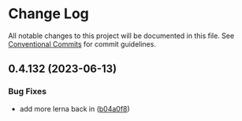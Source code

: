 # Change Log

All notable changes to this project will be documented in this file.
See [Conventional Commits](https://conventionalcommits.org) for commit guidelines.

## 0.4.132 (2023-06-13)


### Bug Fixes

* add more lerna back in ([b04a0f8](https://github.com/The-Code-Monkey/TechStack/commit/b04a0f825f71aa85dde642f733567f367ff3f85c))
